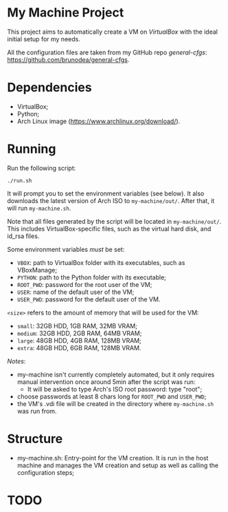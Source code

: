 # My Machine Project

This project aims to automatically create a VM on *VirtualBox* with the ideal initial setup for my needs.

All the configuration files are taken from my GitHub repo *general-cfgs*: https://github.com/brunodea/general-cfgs.

# Dependencies

* VirtualBox;
* Python;
* Arch Linux image (https://www.archlinux.org/download/).

# Running

Run the following script:

`./run.sh`

It will prompt you to set the environment variables (see below).
It also downloads the latest version of Arch ISO to `my-machine/out/`.
After that, it will run `my-machine.sh`.

Note that all files generated by the script will be located in `my-machine/out/`. This includes VirtualBox-specific files, such as the virtual hard disk, and id_rsa files.

Some environment variables *must* be set:
* `VBOX`: path to VirtualBox folder with its executables, such as VBoxManage;
* `PYTHON`: path to the Python folder with its executable;
* `ROOT_PWD`: password for the root user of the VM;
* `USER`: name of the default user of the VM;
* `USER_PWD`: password for the default user of the VM.

`<size>` refers to the amount of memory that will be used for the VM:
* `small`: 32GB HDD, 1GB RAM, 32MB VRAM;
* `medium`: 32GB HDD, 2GB RAM, 64MB VRAM;
* `large`: 48GB HDD, 4GB RAM, 128MB VRAM;
* `extra`: 48GB HDD, 6GB RAM, 128MB VRAM.



*Notes*:
* my-machine isn't currently completely automated, but it only requires manual intervention once around 5min after the script was run:
	* It will be asked to type Arch's ISO root password: type "root";
* choose passwords at least 8 chars long for `ROOT_PWD` and `USER_PWD`;
* the VM's .vdi file will be created in the directory where `my-machine.sh` was run from.

# Structure

* my-machine.sh: Entry-point for the VM creation. It is run in the host machine and manages the VM creation and setup as well as calling the configuration steps;

# TODO
